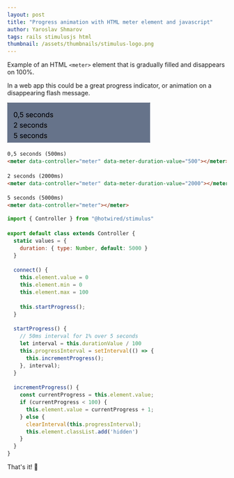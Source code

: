 ```yaml
---
layout: post
title: "Progress animation with HTML meter element and javascript"
author: Yaroslav Shmarov
tags: rails stimulusjs html
thumbnail: /assets/thumbnails/stimulus-logo.png
---
```


Example of an HTML `<meter>` element that is gradually filled and disappears on 100%.

In a web app this could be a great progress indicator, or animation on a disappearing flash message.

![html animated meter element](/assets/images/html-dynamic-meter.gif)

```html
0,5 seconds (500ms)
<meter data-controller="meter" data-meter-duration-value="500"></meter>

2 seconds (2000ms)
<meter data-controller="meter" data-meter-duration-value="2000"></meter>

5 seconds (5000ms)
<meter data-controller="meter"></meter>
```

```js
import { Controller } from "@hotwired/stimulus"

export default class extends Controller {
  static values = { 
    duration: { type: Number, default: 5000 }
  }

  connect() {
    this.element.value = 0
    this.element.min = 0
    this.element.max = 100

    this.startProgress();
  }

  startProgress() {
    // 50ms interval for 1% over 5 seconds
    let interval = this.durationValue / 100
    this.progressInterval = setInterval(() => {
      this.incrementProgress();
    }, interval);
  }

  incrementProgress() {
    const currentProgress = this.element.value;
    if (currentProgress < 100) {
      this.element.value = currentProgress + 1;
    } else {
      clearInterval(this.progressInterval);
      this.element.classList.add('hidden')
    }
  }
}
```

That's it! 🤠

